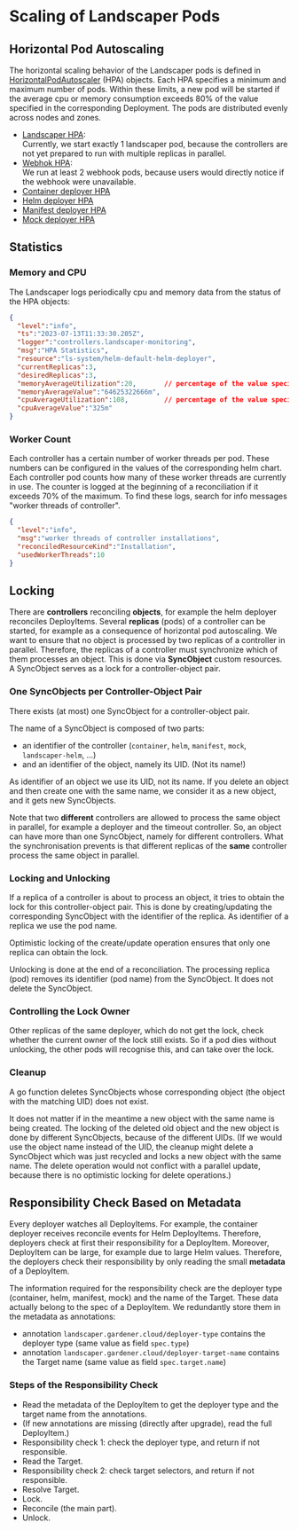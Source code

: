 # Scaling of Landscaper Pods

## Horizontal Pod Autoscaling

The horizontal scaling behavior of the Landscaper pods is defined in [HorizontalPodAutoscaler][1] (HPA) objects.
Each HPA specifies a minimum and maximum number of pods. Within these limits, a new pod will be started if the
average cpu or memory consumption exceeds 80% of the value specified in the corresponding Deployment.
The pods are distributed evenly across nodes and zones.

- [Landscaper HPA](../../charts/landscaper/charts/landscaper/templates/hpa-landscaper.yaml):  
  Currently, we start exactly 1 landscaper pod, because the controllers are not yet prepared to run with multiple 
  replicas in parallel.  
- [Webhok HPA](../../charts/landscaper/charts/landscaper/templates/hpa-webhook.yaml):  
  We run at least 2 webhook pods, because users would directly notice if the webhook were unavailable.
- [Container deployer HPA](../../charts/container-deployer/templates/hpa.yaml)
- [Helm deployer HPA](../../charts/helm-deployer/templates/hpa.yaml)
- [Manifest deployer HPA](../../charts/manifest-deployer/templates/hpa.yaml)
- [Mock deployer HPA](../../charts/mock-deployer/templates/hpa.yaml)



## Statistics

### Memory and CPU

The Landscaper logs periodically cpu and memory data from the status of the HPA objects:

```json
{
  "level":"info",
  "ts":"2023-07-13T11:33:30.205Z",
  "logger":"controllers.landscaper-monitoring",
  "msg":"HPA Statistics",
  "resource":"ls-system/helm-default-helm-deployer",
  "currentReplicas":3,
  "desiredReplicas":3,
  "memoryAverageUtilization":20,       // percentage of the value specified in the Deployment
  "memoryAverageValue":"64625322666m",
  "cpuAverageUtilization":108,         // percentage of the value specified in the Deployment
  "cpuAverageValue":"325m"
}
```

### Worker Count

Each controller has a certain number of worker threads per pod. These numbers can be configured in the values of the 
corresponding helm chart. Each controller pod counts how many of these worker threads are currently in use.
The counter is logged at the beginning of a reconciliation if it exceeds 70% of the maximum.
To find these logs, search for info messages "worker threads of controller".

```json
{
  "level":"info",
  "msg":"worker threads of controller installations",
  "reconciledResourceKind":"Installation",
  "usedWorkerThreads":10
}
```

## Locking

There are **controllers** reconciling **objects**, for example the helm deployer reconciles DeployItems. 
Several **replicas** (pods) of a controller can be started, for example as a consequence of horizontal pod autoscaling. 
We want to ensure that no object is processed by two replicas of a controller in parallel.
Therefore, the replicas of a controller must synchronize which of them processes an object. This is done via
**SyncObject** custom resources. A SyncObject serves as a lock for a controller-object pair.

### One SyncObjects per Controller-Object Pair

There exists (at most) one SyncObject for a controller-object pair.

The name of a SyncObject is composed of two parts:
- an identifier of the controller (`container`, `helm`, `manifest`, `mock`, `landscaper-helm`, ...)
- and an identifier of the object, namely its UID. (Not its name!)

As identifier of an object we use its UID, not its name. If you delete an object and then create one with the same name, 
we consider it as a new object, and it gets new SyncObjects.

Note that two **different** controllers are allowed to process the same object in parallel, for example a 
deployer and the timeout controller. So, an object can have more than one SyncObject, namely for different controllers. 
What the synchronisation prevents is that different replicas of the **same** controller process the same object in 
parallel.

### Locking and Unlocking

If a replica of a controller is about to process an object, it tries to obtain the lock for this controller-object pair.
This is done by creating/updating the corresponding SyncObject with the identifier of the replica.
As identifier of a replica we use the pod name.

Optimistic locking of the create/update operation ensures that only one replica can obtain the lock.

Unlocking is done at the end of a reconciliation. The processing replica (pod) removes its identifier (pod name) from 
the SyncObject. It does not delete the SyncObject. 

### Controlling the Lock Owner

Other replicas of the same deployer, which do not get the lock, check whether the current owner of the lock still exists. 
So if a pod dies without unlocking, the other pods will recognise this, and can take over the lock.

### Cleanup

A go function deletes SyncObjects whose corresponding object (the object with the matching UID) does not exist. 

It does not matter if in the meantime a new object with the same name is being created. The locking of the deleted old object
and the new object is done by different SyncObjects, because of the different UIDs. 
(If we would use the object name instead of the UID, the cleanup might delete a SyncObject which was just recycled and 
locks a new object with the same name. The delete operation would not conflict with a parallel update, because there is 
no optimistic locking for delete operations.)



## Responsibility Check Based on Metadata

Every deployer watches all DeployItems. For example, the container deployer receives reconcile events for Helm 
DeployItems. Therefore, deployers check at first their responsibility for a DeployItem. 
Moreover, DeployItem can be large, for example due to large Helm values. Therefore, the deployers check their
responsibility by only reading the small **metadata** of a DeployItem.

The information required for the responsibility check are the deployer type (container, helm, manifest, mock) and the
name of the Target. These data actually belong to the spec of a DeployItem. We redundantly store them in the metadata as 
annotations:

- annotation `landscaper.gardener.cloud/deployer-type` contains the deployer type (same value as field `spec.type`)
- annotation `landscaper.gardener.cloud/deployer-target-name` contains the Target name (same value as field `spec.target.name`)

### Steps of the Responsibility Check
 
- Read the metadata of the DeployItem to get the deployer type and the target name from the annotations.
- (If new annotations are missing (directly after upgrade), read the full DeployItem.)  
- Responsibility check 1: check the deployer type, and return if not responsible.  
- Read the Target.  
- Responsibility check 2: check target selectors, and return if not responsible.  
- Resolve Target.  
- Lock.  
- Reconcile (the main part).    
- Unlock.  


<!-- References -->

[1]: https://kubernetes.io/docs/tasks/run-application/horizontal-pod-autoscale/  



